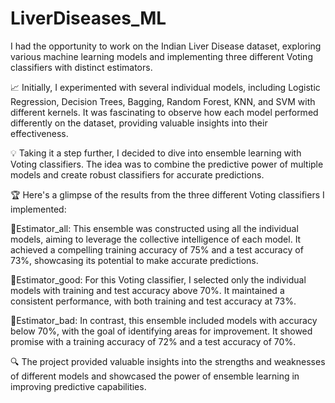 # LiverDiseases_ML

I had the opportunity to work on the Indian Liver Disease dataset, exploring various machine learning models and implementing three different Voting classifiers with distinct estimators.

📈 Initially, I experimented with several individual models, including Logistic Regression, Decision Trees, Bagging, Random Forest, KNN, and SVM with different kernels. It was fascinating to observe how each model performed differently on the dataset, providing valuable insights into their effectiveness.

💡 Taking it a step further, I decided to dive into ensemble learning with Voting classifiers. The idea was to combine the predictive power of multiple models and create robust classifiers for accurate predictions.

🏆 Here's a glimpse of the results from the three different Voting classifiers I implemented:

🧱Estimator_all: This ensemble was constructed using all the individual models, aiming to leverage the collective intelligence of each model. It achieved a compelling training accuracy of 75% and a test accuracy of 73%, showcasing its potential to make accurate predictions.

🧱Estimator_good: For this Voting classifier, I selected only the individual models with training and test accuracy above 70%. It maintained a consistent performance, with both training and test accuracy at 73%.

🧱Estimator_bad: In contrast, this ensemble included models with accuracy below 70%, with the goal of identifying areas for improvement. It showed promise with a training accuracy of 72% and a test accuracy of 70%.

🔍 The project provided valuable insights into the strengths and weaknesses of different models and showcased the power of ensemble learning in improving predictive capabilities.
